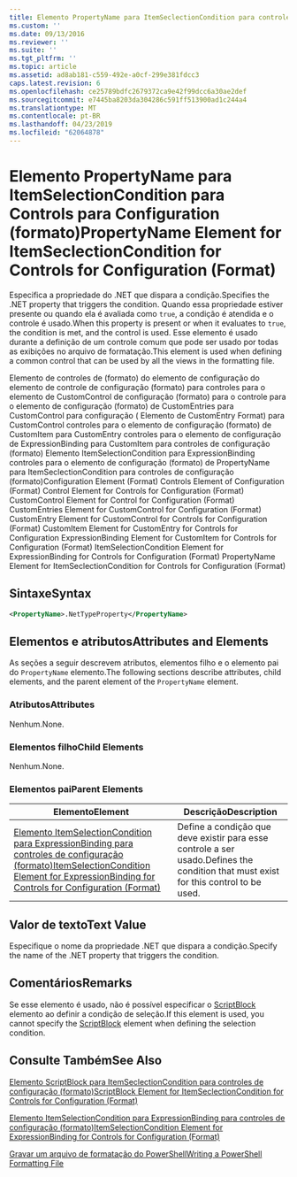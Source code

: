 ```yaml
---
title: Elemento PropertyName para ItemSeclectionCondition para controles de configuração (formato) | Microsoft Docs
ms.custom: ''
ms.date: 09/13/2016
ms.reviewer: ''
ms.suite: ''
ms.tgt_pltfrm: ''
ms.topic: article
ms.assetid: ad8ab181-c559-492e-a0cf-299e381fdcc3
caps.latest.revision: 6
ms.openlocfilehash: ce25789bdfc2679372ca9e42f99dcc6a30ae2def
ms.sourcegitcommit: e7445ba8203da304286c591ff513900ad1c244a4
ms.translationtype: MT
ms.contentlocale: pt-BR
ms.lasthandoff: 04/23/2019
ms.locfileid: "62064878"
---
```

# <a name="propertyname-element-for-itemseclectioncondition-for-controls-for-configuration-format"></a><span data-ttu-id="29e25-102">Elemento PropertyName para ItemSelectionCondition para Controls para Configuration (formato)</span><span class="sxs-lookup"><span data-stu-id="29e25-102">PropertyName Element for ItemSeclectionCondition for Controls for Configuration (Format)</span></span>

<span data-ttu-id="29e25-103">Especifica a propriedade do .NET que dispara a condição.</span><span class="sxs-lookup"><span data-stu-id="29e25-103">Specifies the .NET property that triggers the condition.</span></span> <span data-ttu-id="29e25-104">Quando essa propriedade estiver presente ou quando ela é avaliada como `true`, a condição é atendida e o controle é usado.</span><span class="sxs-lookup"><span data-stu-id="29e25-104">When this property is present or when it evaluates to `true`, the condition is met, and the control is used.</span></span> <span data-ttu-id="29e25-105">Esse elemento é usado durante a definição de um controle comum que pode ser usado por todas as exibições no arquivo de formatação.</span><span class="sxs-lookup"><span data-stu-id="29e25-105">This element is used when defining a common control that can be used by all the views in the formatting file.</span></span>

<span data-ttu-id="29e25-106">Elemento de controles de (formato) do elemento de configuração do elemento de controle de configuração (formato) para controles para o elemento de CustomControl de configuração (formato) para o controle para o elemento de configuração (formato) de CustomEntries para CustomControl para configuração ( Elemento de CustomEntry Format) para CustomControl controles para o elemento de configuração (formato) de CustomItem para CustomEntry controles para o elemento de configuração de ExpressionBinding para CustomItem para controles de configuração (formato) Elemento ItemSelectionCondition para ExpressionBinding controles para o elemento de configuração (formato) de PropertyName para ItemSeclectionCondition para controles de configuração (formato)</span><span class="sxs-lookup"><span data-stu-id="29e25-106">Configuration Element (Format) Controls Element of Configuration (Format) Control Element for Controls for Configuration (Format) CustomControl Element for Control for Configuration (Format) CustomEntries Element for CustomControl for Configuration (Format) CustomEntry Element for CustomControl for Controls for Configuration (Format) CustomItem Element for CustomEntry for Controls for Configuration ExpressionBinding Element for CustomItem for Controls for Configuration (Format) ItemSelectionCondition Element for ExpressionBinding for Controls for Configuration (Format) PropertyName Element for ItemSeclectionCondition for Controls for Configuration (Format)</span></span>

## <a name="syntax"></a><span data-ttu-id="29e25-107">Sintaxe</span><span class="sxs-lookup"><span data-stu-id="29e25-107">Syntax</span></span>

```xml
<PropertyName>.NetTypeProperty</PropertyName>
```

## <a name="attributes-and-elements"></a><span data-ttu-id="29e25-108">Elementos e atributos</span><span class="sxs-lookup"><span data-stu-id="29e25-108">Attributes and Elements</span></span>

<span data-ttu-id="29e25-109">As seções a seguir descrevem atributos, elementos filho e o elemento pai do `PropertyName` elemento.</span><span class="sxs-lookup"><span data-stu-id="29e25-109">The following sections describe attributes, child elements, and the parent element of the `PropertyName` element.</span></span>

### <a name="attributes"></a><span data-ttu-id="29e25-110">Atributos</span><span class="sxs-lookup"><span data-stu-id="29e25-110">Attributes</span></span>

<span data-ttu-id="29e25-111">Nenhum.</span><span class="sxs-lookup"><span data-stu-id="29e25-111">None.</span></span>

### <a name="child-elements"></a><span data-ttu-id="29e25-112">Elementos filho</span><span class="sxs-lookup"><span data-stu-id="29e25-112">Child Elements</span></span>

<span data-ttu-id="29e25-113">Nenhum.</span><span class="sxs-lookup"><span data-stu-id="29e25-113">None.</span></span>

### <a name="parent-elements"></a><span data-ttu-id="29e25-114">Elementos pai</span><span class="sxs-lookup"><span data-stu-id="29e25-114">Parent Elements</span></span>

|<span data-ttu-id="29e25-115">Elemento</span><span class="sxs-lookup"><span data-stu-id="29e25-115">Element</span></span>|<span data-ttu-id="29e25-116">Descrição</span><span class="sxs-lookup"><span data-stu-id="29e25-116">Description</span></span>|
|-------------|-----------------|
|[<span data-ttu-id="29e25-117">Elemento ItemSelectionCondition para ExpressionBinding para controles de configuração (formato)</span><span class="sxs-lookup"><span data-stu-id="29e25-117">ItemSelectionCondition Element for ExpressionBinding for Controls for Configuration (Format)</span></span>](./itemselectioncondition-element-for-expressionbinding-for-controls-for-configuration-format.md)|<span data-ttu-id="29e25-118">Define a condição que deve existir para esse controle a ser usado.</span><span class="sxs-lookup"><span data-stu-id="29e25-118">Defines the condition that must exist for this control to be used.</span></span>|

## <a name="text-value"></a><span data-ttu-id="29e25-119">Valor de texto</span><span class="sxs-lookup"><span data-stu-id="29e25-119">Text Value</span></span>

<span data-ttu-id="29e25-120">Especifique o nome da propriedade .NET que dispara a condição.</span><span class="sxs-lookup"><span data-stu-id="29e25-120">Specify the name of the .NET property that triggers the condition.</span></span>

## <a name="remarks"></a><span data-ttu-id="29e25-121">Comentários</span><span class="sxs-lookup"><span data-stu-id="29e25-121">Remarks</span></span>

<span data-ttu-id="29e25-122">Se esse elemento é usado, não é possível especificar o [ScriptBlock](./scriptblock-element-for-itemseclectioncondition-for-controls-for-configuration-format.md) elemento ao definir a condição de seleção.</span><span class="sxs-lookup"><span data-stu-id="29e25-122">If this element is used, you cannot specify the [ScriptBlock](./scriptblock-element-for-itemseclectioncondition-for-controls-for-configuration-format.md) element when defining the selection condition.</span></span>

## <a name="see-also"></a><span data-ttu-id="29e25-123">Consulte Também</span><span class="sxs-lookup"><span data-stu-id="29e25-123">See Also</span></span>

[<span data-ttu-id="29e25-124">Elemento ScriptBlock para ItemSeclectionCondition para controles de configuração (formato)</span><span class="sxs-lookup"><span data-stu-id="29e25-124">ScriptBlock Element for ItemSeclectionCondition for Controls for Configuration (Format)</span></span>](./scriptblock-element-for-itemseclectioncondition-for-controls-for-configuration-format.md)

[<span data-ttu-id="29e25-125">Elemento ItemSelectionCondition para ExpressionBinding para controles de configuração (formato)</span><span class="sxs-lookup"><span data-stu-id="29e25-125">ItemSelectionCondition Element for ExpressionBinding for Controls for Configuration (Format)</span></span>](./itemselectioncondition-element-for-expressionbinding-for-controls-for-configuration-format.md)

[<span data-ttu-id="29e25-126">Gravar um arquivo de formatação do PowerShell</span><span class="sxs-lookup"><span data-stu-id="29e25-126">Writing a PowerShell Formatting File</span></span>](./writing-a-powershell-formatting-file.md)
